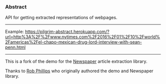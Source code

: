 ### Abstract

API for getting extracted representations of webpages.

----

Example: https://pilgrim-abstract.herokuapp.com/?url=http%3A%2F%2Fwww.nytimes.com%2F2016%2F01%2F10%2Fworld%2Famericas%2Fel-chapo-mexican-drug-lord-interview-with-sean-penn.html

----

This is a fork of the demo for the [Newspaper](https://github.com/codelucas/newspaper) article extraction library.

Thanks to [Rob Phillips](https://github.com/iwasrobbed) who originally authored the demo and Newspaper library.
